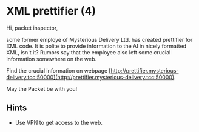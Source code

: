 # XML prettifier (4)

Hi, packet inspector,

some former employe of Mysterious Delivery Ltd. has created prettifier for XML code. It is polite to provide information to the AI in nicely formatted XML, isn't it? Rumors say that the employee also left some crucial information somewhere on the web.

Find the crucial information on webpage [http://prettifier.mysterious-delivery.tcc:50000](http://prettifier.mysterious-delivery.tcc:50000).

May the Packet be with you!

## Hints

- Use VPN to get access to the web.
